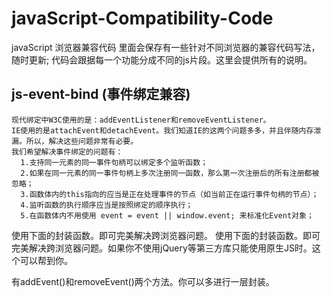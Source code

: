 # javaScript-Compatibility-Code
javaScript 浏览器兼容代码
里面会保存有一些针对不同浏览器的兼容代码写法，随时更新;
代码会跟据每一个功能分成不同的js片段。这里会提供所有的说明。


## js-event-bind (事件绑定兼容)
    现代绑定中W3C使用的是：addEventListener和removeEventListener。
    IE使用的是attachEvent和detachEvent。我们知道IE的这两个问题多多，并且伴随内存泄漏。所以，解决这些问题非常有必要。
    我们希望解决事件绑定的问题有：
      1.支持同一元素的同一事件句柄可以绑定多个监听函数；
      2.如果在同一元素的同一事件句柄上多次注册同一函数，那么第一次注册后的所有注册都被忽略；
      3.函数体内的this指向的应当是正在处理事件的节点（如当前正在运行事件句柄的节点）；
      4.监听函数的执行顺序应当是按照绑定的顺序执行；
      5.在函数体内不用使用 event = event || window.event; 来标准化Event对象；
   使用下面的封装函数。即可完美解决跨浏览器问题。 使用下面的封装函数。即可完美解决跨浏览器问题。如果你不使用jQuery等第三方库只能使用原生JS时。这个可以帮到你。
   
   有addEvent()和removeEvent()两个方法。你可以多进行一层封装。
   